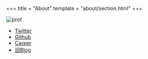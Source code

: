 +++
title = "About"
template = "about/section.html"
+++

![prof](https://blog.yasun.dev/prof.png)
- [Twitter](https://twitter.com/TagaYasunori)
- [Github](https://github.com/yassun)
- [Career](https://www.wantedly.com/id/yasunori_taga)
- [旧Blog](https://yasun.hatenablog.jp)
